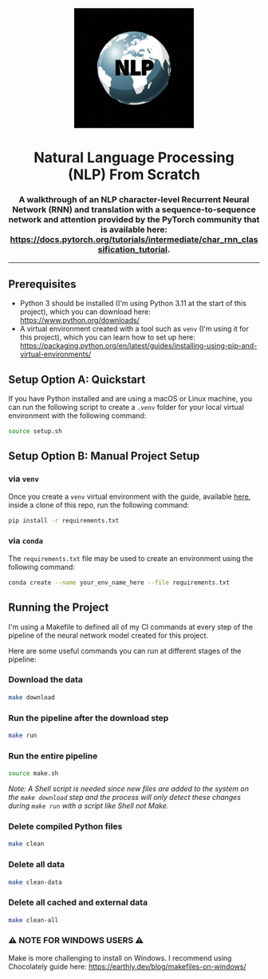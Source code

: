 <div align="center">
    <img 
        alt="metallic Earth with 'NLP' letters" 
        src="logo.avif"
        width="240px"
    />
</div>
<h1 align="center">
    Natural Language Processing<br/>
    (NLP) From Scratch
</h1>
<h3 align="center">
A walkthrough of an NLP character-level Recurrent Neural Network (RNN) and translation with a sequence-to-sequence network and attention provided by the PyTorch community that is available here: <a href="https://docs.pytorch.org/tutorials/intermediate/char_rnn_classification_tutorial" target="_blank"rel="noopener noreferrer">https://docs.pytorch.org/tutorials/intermediate/char_rnn_classification_tutorial</a>.
<hr>
</h3>

## Prerequisites
- Python 3 should be installed (I'm using Python 3.11 at the start of this project), which you can download here: https://www.python.org/downloads/
- A virtual environment created with a tool such as `venv` (I'm using it for this project), which you can learn how to set up here: https://packaging.python.org/en/latest/guides/installing-using-pip-and-virtual-environments/

## Setup Option A: Quickstart
If you have Python installed and are using a macOS or Linux machine, you can run the following script to create a `.venv` folder for your local virtual environment with the following command:
```bash
source setup.sh
```

## Setup Option B: Manual Project Setup
### via `venv`
Once you create a `venv` virtual environment with the guide, available [here](https://packaging.python.org/en/latest/guides/installing-using-pip-and-virtual-environments/), inside a clone of this repo, run the following command:
```bash
pip install -r requirements.txt
```
### via `conda`
The `requirements.txt` file may be used to create an environment using the following command:
```bash
conda create --name your_env_name_here --file requirements.txt
```

## Running the Project
I'm using a Makefile to defined all of my CI commands at every step of the pipeline of the neural network model created for this project.

Here are some useful commands you can run at different stages of the pipeline:
### Download the data
```bash
make download
```
### Run the pipeline after the download step
```bash
make run
```
### Run the entire pipeline 
```bash
source make.sh
```
*Note: A Shell script is needed since new files are added to the system on the `make download` step and the process will only detect these changes during `make run` with a script like Shell not Make.*

### Delete compiled Python files
```bash
make clean
```
### Delete all data
```bash
make clean-data
```
### Delete all cached and external data
```bash
make clean-all
```
### ⚠️ NOTE FOR WINDOWS USERS ⚠️
Make is more challenging to install on Windows. I recommend using Chocolately guide here: https://earthly.dev/blog/makefiles-on-windows/